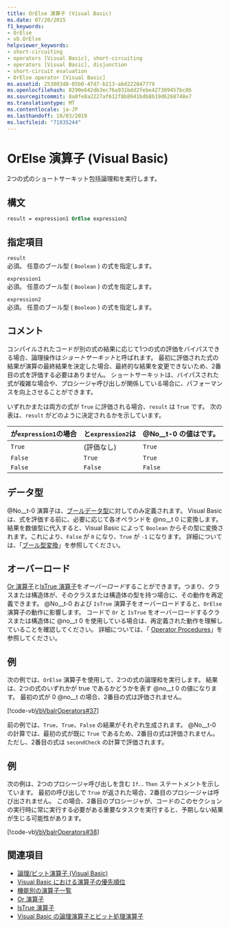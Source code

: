 ```yaml
---
title: OrElse 演算子 (Visual Basic)
ms.date: 07/20/2015
f1_keywords:
- OrElse
- vb.OrElse
helpviewer_keywords:
- short-circuiting
- operators [Visual Basic], short-circuiting
- operators [Visual Basic], disjunction
- short-circuit evaluation
- OrElse operator [Visual Basic]
ms.assetid: 253803d8-05b0-47d7-b213-abd222847779
ms.openlocfilehash: 8290e642db3ec76a931bdd2febe427309457bc86
ms.sourcegitcommit: 8a0fe8a2227af612f8b8941bdb8b19d6268748e7
ms.translationtype: MT
ms.contentlocale: ja-JP
ms.lasthandoff: 10/03/2019
ms.locfileid: "71835244"
---
```

# <a name="orelse-operator-visual-basic"></a>OrElse 演算子 (Visual Basic)
2つの式のショートサーキット包括論理和を実行します。  
  
## <a name="syntax"></a>構文  
  
```vb
result = expression1 OrElse expression2  
```  
  
## <a name="parts"></a>指定項目  
 `result`  
 必須。 任意のブール型 ( `Boolean` ) の式を指定します。  
  
 `expression1`  
 必須。 任意のブール型 ( `Boolean` ) の式を指定します。  
  
 `expression2`  
 必須。 任意のブール型 ( `Boolean` ) の式を指定します。  
  
## <a name="remarks"></a>コメント  
 コンパイルされたコードが別の式の結果に応じて1つの式の評価をバイパスできる場合、論理操作は*ショートサーキット*と呼ばれます。 最初に評価された式の結果が演算の最終結果を決定した場合、最終的な結果を変更できないため、2番目の式を評価する必要はありません。 ショートサーキットは、バイパスされた式が複雑な場合や、プロシージャ呼び出しが関係している場合に、パフォーマンスを向上させることができます。  
  
 いずれかまたは両方の式が `True` に評価される場合、`result` は `True` です。 次の表は、`result` がどのように決定されるかを示しています。  
  
|が`expression1`の場合|と`expression2`は|@No__t-0 の値はです。|  
|-------------------------|--------------------------|------------------------------|  
|`True`|(評価なし)|`True`|  
|`False`|`True`|`True`|  
|`False`|`False`|`False`|  
  
## <a name="data-types"></a>データ型  
 @No__t-0 演算子は、[ブールデータ型](../../../visual-basic/language-reference/data-types/boolean-data-type.md)に対してのみ定義されます。 Visual Basic は、式を評価する前に、必要に応じて各オペランドを @no__t 0 に変換します。 結果を数値型に代入すると、Visual Basic によって `Boolean` からその型に変換されます。これにより、`False` が `0` になり、`True` が `-1` になります。
詳細については、「[ブール型変換](../data-types/boolean-data-type.md#type-conversions)」を参照してください。
  
## <a name="overloading"></a>オーバーロード  
 [Or 演算子](../../../visual-basic/language-reference/operators/or-operator.md)と[IsTrue 演算子](../../../visual-basic/language-reference/operators/istrue-operator.md)を*オーバーロード*することができます。つまり、クラスまたは構造体が、そのクラスまたは構造体の型を持つ場合に、その動作を再定義できます。 @No__t-0 および `IsTrue` 演算子をオーバーロードすると、`OrElse` 演算子の動作に影響します。 コードで `Or` と `IsTrue` をオーバーロードするクラスまたは構造体に @no__t 0 を使用している場合は、再定義された動作を理解していることを確認してください。 詳細については、「 [Operator Procedures](../../../visual-basic/programming-guide/language-features/procedures/operator-procedures.md)」を参照してください。  
  
## <a name="example"></a>例  
 次の例では、`OrElse` 演算子を使用して、2つの式の論理和を実行します。 結果は、2つの式のいずれかが true であるかどうかを表す @no__t 0 の値になります。 最初の式が 0 @no__t の場合、2番目の式は評価されません。  
  
 [!code-vb[VbVbalrOperators#37](~/samples/snippets/visualbasic/VS_Snippets_VBCSharp/VbVbalrOperators/VB/Class1.vb#37)]  
  
 前の例では、`True`、`True`、`False` の結果がそれぞれ生成されます。 @No__t-0 の計算では、最初の式が既に `True` であるため、2番目の式は評価されません。 ただし、2番目の式は `secondCheck` の計算で評価されます。  
  
## <a name="example"></a>例  
 次の例は、2つのプロシージャ呼び出しを含む `If`... `Then` ステートメントを示しています。 最初の呼び出しで `True` が返された場合、2番目のプロシージャは呼び出されません。 この場合、2番目のプロシージャが、コードのこのセクションの実行時に常に実行する必要がある重要なタスクを実行すると、予期しない結果が生じる可能性があります。  
  
 [!code-vb[VbVbalrOperators#38](~/samples/snippets/visualbasic/VS_Snippets_VBCSharp/VbVbalrOperators/VB/Class1.vb#38)]  
  
## <a name="see-also"></a>関連項目

- [論理/ビット演算子 (Visual Basic)](../../../visual-basic/language-reference/operators/logical-bitwise-operators.md)
- [Visual Basic における演算子の優先順位](../../../visual-basic/language-reference/operators/operator-precedence.md)
- [機能別の演算子一覧](../../../visual-basic/language-reference/operators/operators-listed-by-functionality.md)
- [Or 演算子](../../../visual-basic/language-reference/operators/or-operator.md)
- [IsTrue 演算子](../../../visual-basic/language-reference/operators/istrue-operator.md)
- [Visual Basic の論理演算子とビット処理演算子](../../../visual-basic/programming-guide/language-features/operators-and-expressions/logical-and-bitwise-operators.md)
